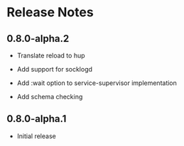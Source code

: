 # Release Notes

## 0.8.0-alpha.2

- Translate reload to hup

- Add support for socklogd

- Add :wait option to service-supervisor implementation

- Add schema checking

## 0.8.0-alpha.1

- Initial release
